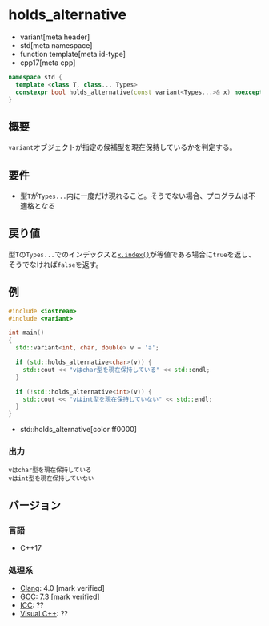 # holds_alternative
* variant[meta header]
* std[meta namespace]
* function template[meta id-type]
* cpp17[meta cpp]

```cpp
namespace std {
  template <class T, class... Types>
  constexpr bool holds_alternative(const variant<Types...>& x) noexcept;
}
```

## 概要
`variant`オブジェクトが指定の候補型を現在保持しているかを判定する。


## 要件
- 型`T`が`Types...`内に一度だけ現れること。そうでない場合、プログラムは不適格となる


## 戻り値
型`T`の`Types...`でのインデックスと[`x.index()`](variant/index.md)が等値である場合に`true`を返し、そうでなければ`false`を返す。


## 例
```cpp example
#include <iostream>
#include <variant>

int main()
{
  std::variant<int, char, double> v = 'a';

  if (std::holds_alternative<char>(v)) {
    std::cout << "vはchar型を現在保持している" << std::endl;
  }

  if (!std::holds_alternative<int>(v)) {
    std::cout << "vはint型を現在保持していない" << std::endl;
  }
}
```
* std::holds_alternative[color ff0000]

### 出力
```
vはchar型を現在保持している
vはint型を現在保持していない
```

## バージョン
### 言語
- C++17

### 処理系
- [Clang](/implementation.md#clang): 4.0 [mark verified]
- [GCC](/implementation.md#gcc): 7.3 [mark verified]
- [ICC](/implementation.md#icc): ??
- [Visual C++](/implementation.md#visual_cpp): ??
